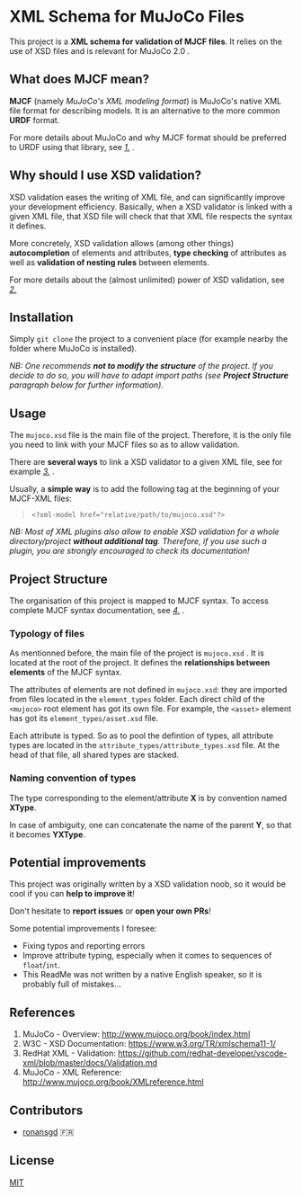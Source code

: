 # XML Schema for MuJoCo Files
This project is a **XML schema for validation of MJCF files**. It relies on the use of XSD files and is relevant for MuJoCo 2.0 . 

## What does MJCF mean?
**MJCF** (namely *MuJoCo's XML modeling format*) is MuJoCo's native XML file format for describing models. It is an alternative to the more common **URDF** format.

For more details about MuJoCo and why MJCF format should be preferred to URDF using that library, see [*1.*](#references) .

## Why should I use XSD validation?
XSD validation eases the writing of XML file, and can significantly improve your development efficiency. Basically, when a XSD validator is linked with a given XML file, that XSD file will check that that XML file respects the syntax it defines.

More concretely, XSD validation allows (among other things) **autocompletion** of elements and attributes, **type checking** of attributes as well as **validation of nesting rules** between elements.

For more details about the (almost unlimited) power of XSD validation, see [*2.*](#references)

## Installation
Simply `git clone` the project to a convenient place (for example nearby the folder where MuJoCo is installed).

*NB: One recommends **not to modify the structure** of the project. If you decide to do so, you will have to adapt import paths (see **Project Structure** paragraph below for further information).*

## Usage
The `mujoco.xsd` file is the main file of the project. Therefore, it is the only file you need to link with your MJCF files so as to allow validation.

There are **several ways** to link a XSD validator to a given XML file, see for example [*3.*](#references) .

Usually, a **simple way** is to add the following tag at the beginning of your MJCF-XML files:
>`<?xml-model href="relative/path/to/mujoco.xsd"?>`

*NB: Most of XML plugins also allow to enable XSD validation for a whole directory/project **without additional tag**. Therefore, if you use such a plugin, you are strongly encouraged to check its documentation!*

## Project Structure
The organisation of this project is mapped to MJCF syntax. To access complete MJCF syntax documentation, see [*4.*](#references) .

### Typology of files
As mentionned before, the main file of the project is `mujoco.xsd` . It is located at the root of the project. It defines the **relationships between elements** of the MJCF syntax.

The attributes of elements are not defined in `mujoco.xsd`: they are imported from files located in the `element_types` folder. Each direct child of the `<mujoco>` root element has got its own file. For example, the `<asset>` element has got its `element_types/asset.xsd` file.

Each attribute is typed. So as to pool the defintion of types, all attribute types are located in the `attribute_types/attribute_types.xsd` file. At the head of that file, all shared types are stacked.

### Naming convention of types
The type corresponding to the element/attribute **X** is by convention named **XType**.

In case of ambiguity, one can concatenate the name of the parent **Y**, so that it becomes **YXType**.

## Potential improvements
This project was originally written by a XSD validation noob, so it would be cool if you can **help to improve it**!

Don't hesitate to **report issues** or **open your own PRs**!

Some potential improvements I foresee:
- Fixing typos and reporting errors
- Improve attribute typing, especially when it comes to sequences of `float`/`int`.
- This ReadMe was not written by a native English speaker, so it is probably full of mistakes...

## References
1. MuJoCo - Overview: http://www.mujoco.org/book/index.html
4. W3C - XSD Documentation: https://www.w3.org/TR/xmlschema11-1/
2. RedHat XML - Validation: https://github.com/redhat-developer/vscode-xml/blob/master/docs/Validation.md
3. MuJoCo - XML Reference: http://www.mujoco.org/book/XMLreference.html

## Contributors
- [ronansgd](https://github.com/ronansgd) :fr:

## License
[MIT](https://choosealicense.com/licenses/mit/)